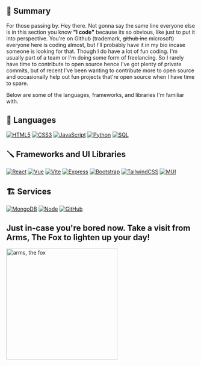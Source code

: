## 💬 Summary
For those passing by. Hey there. Not gonna say the same line everyone else is in this section you know **"I code"** because its so obvious, like just to put it into perspective. You're on Github (trademark, ~~github inc~~ microsoft) everyone here is coding almost, but I'll probably have it in my bio incase someone is looking for that. Though I do have a lot of fun coding. I'm usually part of a team or I'm doing some form of freelancing. So I rarely have time to contribute to open source hence I've got plenty of private commits, but of recent I've been wanting to contribute more to open source and occasionally help out fun projects that're open source when I have time to spare. 

Below are some of the languages, frameworks, and libraries I'm familiar with.

## 📝 Languages
[![HTML5](https://img.shields.io/badge/html5-%23E34F26.svg?style=for-the-badge&logo=html5&logoColor=white)](https://developer.mozilla.org/en-US/docs/Web/HTML)
[![CSS3](https://img.shields.io/badge/css3-%231572B6.svg?style=for-the-badge&logo=css3&logoColor=white)](https://developer.mozilla.org/en-US/docs/Web/CSS)
[![JavaScript](https://img.shields.io/badge/javascript-%23323330.svg?style=for-the-badge&logo=javascript&logoColor=%23F7DF1E)](https://developer.mozilla.org/en-US/docs/Web/JavaScript)
[![Python](https://img.shields.io/badge/python-%23323330.svg?style=for-the-badge&logo=python&logoColor=blue)](https://www.python.org/)
[![SQL](https://img.shields.io/badge/sql-%23323330.svg?style=for-the-badge&logo=sqlite&logoColor=red)](https://en.wikipedia.org/wiki/SQL)

## 🪛 Frameworks and UI Libraries
[![React](https://img.shields.io/badge/react-%2320232a.svg?style=for-the-badge&logo=react&logoColor=%2361DAFB)](https://reactjs.org/)
[![Vue](https://img.shields.io/badge/vue-%2320232a.svg?style=for-the-badge&logo=vue.js&logoColor=green)](https://vuejs.org/)
[![Vite](https://img.shields.io/badge/vite-B73BFE?style=for-the-badge&logo=vite&logoColor=FFD62E)](https://vitejs.dev/)
[![Express](https://img.shields.io/badge/express-%2320232a.svg?style=for-the-badge&logo=express&logoColor=green)](https://expressjs.com/)
[![Bootstrap](https://img.shields.io/badge/bootstrap-%2320232a.svg?style=for-the-badge&logo=bootstrap&logoColor=purple)](https://getbootstrap.com/)
[![TailwindCSS](https://img.shields.io/badge/tailwindcss-%2338B2AC.svg?style=for-the-badge&logo=tailwind-css&logoColor=white)](https://tailwindcss.com/)
[![MUI](https://img.shields.io/badge/MUI-%230081CB.svg?style=for-the-badge&logo=mui&logoColor=white)](https://mui.com/)

## 🏗️ Services
[![MongoDB](https://img.shields.io/badge/MongoDB-%234ea94b.svg?style=for-the-badge&logo=mongodb&logoColor=white)](https://www.mongodb.com/)
[![Node](https://img.shields.io/badge/node-%23E34F26.svg?style=for-the-badge&logo=node.js&logoColor=white)](https://www.mongodb.com/)
[![GitHub](https://img.shields.io/badge/github-%23121011.svg?style=for-the-badge&logo=github&logoColor=white)](https://github.com/)

## Just in-case you're bored now. Take a visit from Arms, The Fox to lighten up your day!
<img aligh="right" width="295" src="https://i.giphy.com/media/7G3gT88XSp0QM/giphy.webp" alt="arms, the fox" />
